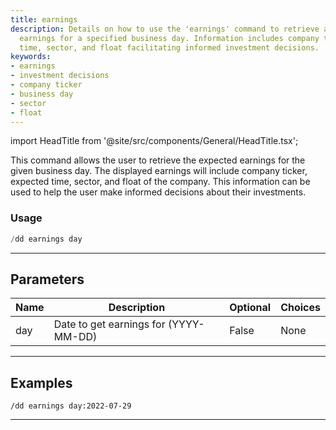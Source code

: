 ```yaml
---
title: earnings
description: Details on how to use the 'earnings' command to retrieve anticipated
  earnings for a specified business day. Information includes company ticker, expected
  time, sector, and float facilitating informed investment decisions.
keywords:
- earnings
- investment decisions
- company ticker
- business day
- sector
- float
---
```


import HeadTitle from '@site/src/components/General/HeadTitle.tsx';

<HeadTitle title="earnings - Duedilligence - Discord - Reference | OpenBB Bot Docs" />

This command allows the user to retrieve the expected earnings for the given business day. The displayed earnings will include company ticker, expected time, sector, and float of the company. This information can be used to help the user make informed decisions about their investments.

### Usage

```python wordwrap
/dd earnings day
```

---

## Parameters

| Name | Description | Optional | Choices |
| ---- | ----------- | -------- | ------- |
| day | Date to get earnings for (YYYY-MM-DD) | False | None |


---

## Examples

```
/dd earnings day:2022-07-29
```
---
